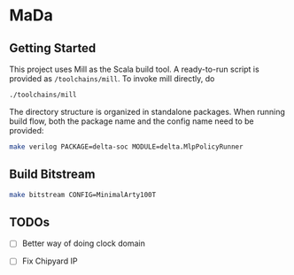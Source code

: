 # MaDa

## Getting Started

This project uses Mill as the Scala build tool. A ready-to-run script is provided as `/toolchains/mill`. To invoke mill directly, do

```bash
./toolchains/mill
```

The directory structure is organized in standalone packages. When running build flow, both the package name and the config name need to be provided:

```bash
make verilog PACKAGE=delta-soc MODULE=delta.MlpPolicyRunner
```

## Build Bitstream

```bash
make bitstream CONFIG=MinimalArty100T
```

## TODOs

- [ ] Better way of doing clock domain
- [ ] Fix Chipyard IP

